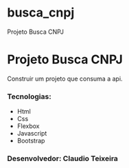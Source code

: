 # busca_cnpj
Projeto Busca CNPJ

# Projeto Busca CNPJ

Construir um projeto que consuma a api.

### Tecnologias:

* Html
* Css
* Flexbox
* Javascript
* Bootstrap

### Desenvolvedor: Claudio Teixeira
